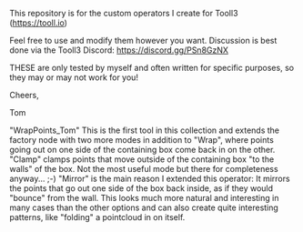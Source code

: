 This repository is for the custom operators I create for Tooll3 (https://tooll.io)

Feel free to use and modify them however you want.
Discussion is best done via the Tooll3 Discord: https://discord.gg/PSn8GzNX

THESE are only tested by myself and often written for specific purposes, so they may or may not work for you!

Cheers,

Tom

"WrapPoints_Tom"
This is the first tool in this collection and extends the factory node with two more modes in addition to "Wrap", where points going out on one side of the containing box come back in on the other.
"Clamp" clamps points that move outside of the containing box "to the walls" of the box. Not the most useful mode but there for completeness anyway... ;-)
"Mirror" is the main reason I extended this operator: It mirrors the points that go out one side of the box back inside, as if they would "bounce" from the wall. This looks much more natural and interesting in many cases than the other options and can also create quite interesting patterns, like "folding" a pointcloud in on itself.
